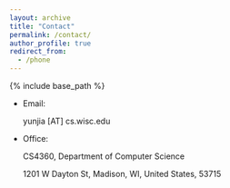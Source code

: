```yaml
---
layout: archive
title: "Contact"
permalink: /contact/
author_profile: true
redirect_from:
  - /phone
---
```


{% include base_path %}

* Email:   
  
  yunjia [AT] cs.wisc.edu


* Office: 

  CS4360, Department of Computer Science

  1201 W Dayton St, Madison, WI, United States, 53715
